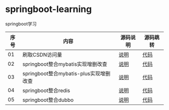 # springboot-learning
springboot学习

|序号 | 内容                                          |源码说明                                                                                   | 源码跳转|
|---  | -----                                         |-----                                                                                      | ----------|
| 01  |刷取CSDN访问量                                 |[说明](./csdn/csdn_instruction.md)                                                        | [代码](./csdn)|
| 02  |springboot整合mybatis实现增删改查              |[说明](./springboot-mybatis01/springboot-mybatis01_instruction.md)                        | [代码](./springboot-mybatis01)|
| 03  |springboot整合mybatis-plus实现增删改查         |[说明](./springboot-mybatis-plus01/springboot-mybatis-plus01_instruction.md)              | [代码](./springboot-mybatis-plus01)|
| 04  |springboot整合redis                            |[说明](./springboot-redis01/springboot-redis01_instruction.md)                            | [代码](./springboot-redis01)|
| 05  |springboot整合dubbo                            |[说明](./springboot-dubbo01/springboot-dubbo01_instruction.md)                            | [代码](./springboot-redis01)|
